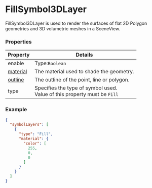 # FillSymbol3DLayer

FillSymbol3DLayer is used to render the surfaces of flat 2D Polygon geometries and 3D volumetric meshes in a SceneView.

### Properties

| Property | Details
| --- | ---
| enable | Type:`Boolean`
| [material](material.md) | The material used to shade the geometry.
| [outline](outline.md) | The outline of the point, line or polygon.
| type | Specifies the type of symbol used.<br>Value of this property must be `Fill`


### Example

```json
{
  "symbolLayers": [
    {
      "type": "Fill",
      "material": {
        "color": [
          255,
          0,
          0
        ]
      }
    }
  ]
}
```

